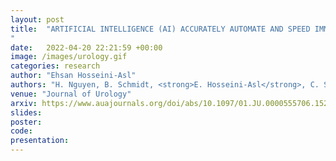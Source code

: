 ```yaml
---
layout: post
title:  "ARTIFICIAL INTELLIGENCE (AI) ACCURATELY AUTOMATE AND SPEED IMMUNOFLUORESCENCE (IF)-BASED DISCOVERY AND VALIDATION OF NOVEL PROGNOSTIC AND PREDICTIVE BIOMARKERS IN PROSTATE CANCER
"
date:   2022-04-20 22:21:59 +00:00
image: /images/urology.gif
categories: research
author: "Ehsan Hosseini-Asl"
authors: "H. Nguyen, B. Schmidt, <strong>E. Hosseini-Asl</strong>, C. So, R. Socher, C. Xiong, L. Xue, P. R. Carroll, M. R. Cooperberg"
venue: "Journal of Urology"
arxiv: https://www.auajournals.org/doi/abs/10.1097/01.JU.0000555706.15264.bf
slides: 
poster: 
code: 
presentation: 
---
```


